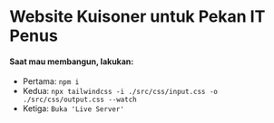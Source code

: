 # Website Kuisoner untuk Pekan IT Penus


#### Saat mau membangun, lakukan:

- Pertama: ```npm i```
- Kedua: ```npx tailwindcss -i ./src/css/input.css -o ./src/css/output.css --watch```
- Ketiga: `Buka 'Live Server'`
